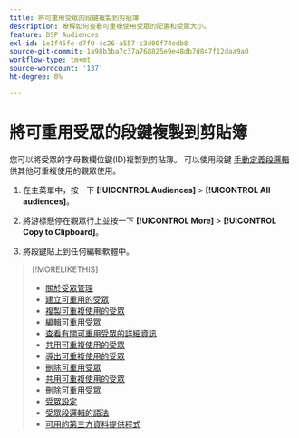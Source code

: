 ```yaml
---
title: 將可重用受眾的段鍵複製到剪貼簿
description: 瞭解如何查看可重複使用受眾的配置和受眾大小。
feature: DSP Audiences
exl-id: 1e1f45fe-d7f9-4c26-a557-c3d00f74edb8
source-git-commit: 1a98b3ba7c37a768825e9e48db7d847f12daa9a0
workflow-type: tm+mt
source-wordcount: '137'
ht-degree: 0%

---
```


# 將可重用受眾的段鍵複製到剪貼簿

您可以將受眾的字母數欄位鍵(ID)複製到剪貼簿。 可以使用段鍵 [手動定義段邏輯](audience-segment-logic-syntax.md) 供其他可重複使用的觀眾使用。

1. 在主菜單中，按一下 **[!UICONTROL Audiences]** > **[!UICONTROL All audiences]**。

1. 將游標懸停在觀眾行上並按一下 **[!UICONTROL More]** > **[!UICONTROL Copy to Clipboard]**。

1. 將段鍵貼上到任何編輯軟體中。

>[!MORELIKETHIS]
>
>* [關於受眾管理](audience-about.md)
>* [建立可重用的受眾](reusable-audience-create.md)
>* [複製可重複使用的受眾](reusable-audience-duplicate.md)
>* [編輯可重用受眾](reusable-audience-edit.md)
>* [查看有關可重用受眾的詳細資訊](reusable-audience-view-details.md)
>* [共用可重複使用的受眾](reusable-audience-share.md)
>* [導出可重複使用的受眾](reusable-audience-export.md)
>* [刪除可重用受眾](reusable-audience-delete.md)
>* [共用可重複使用的受眾](reusable-audience-share.md)
>* [刪除可重用受眾](reusable-audience-delete.md)
>* [受眾設定](audience-settings.md)
>* [受眾段邏輯的語法](audience-segment-logic-syntax.md)
>* [可用的第三方資料提供程式](third-party-data-providers.md)

